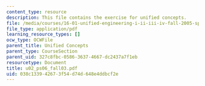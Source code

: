 ```yaml
---
content_type: resource
description: This file contains the exercise for unified concepts.
file: /media/courses/16-01-unified-engineering-i-ii-iii-iv-fall-2005-spring-2006/038c133942673f54d74d648e4ddbcf2e_u02_ps06_fall03.pdf
file_type: application/pdf
learning_resource_types: []
ocw_type: OCWFile
parent_title: Unified Concepts
parent_type: CourseSection
parent_uid: 327c8fbc-0586-3637-4667-dc2437a7f1eb
resourcetype: Document
title: u02_ps06_fall03.pdf
uid: 038c1339-4267-3f54-d74d-648e4ddbcf2e
---
```

